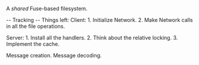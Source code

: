 A _shared_ Fuse-based filesystem.

-- Tracking --
Things left:
Client:
    1. Initialize Network.
    2. Make Network calls in all the file operations.
    
Server:
    1. Install all the handlers.
    2. Think about the relative locking. 
    3. Implement the cache.

Message creation.
Message decoding.
